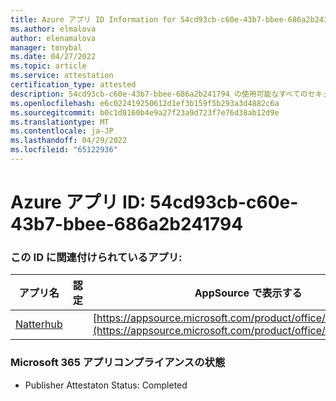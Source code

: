 ```yaml
---
title: Azure アプリ ID Information for 54cd93cb-c60e-43b7-bbee-686a2b241794
ms.author: elmalova
author: elenamalova
manager: tonybal
ms.date: 04/27/2022
ms.topic: article
ms.service: attestation
certification_type: attested
description: 54cd93cb-c60e-43b7-bbee-686a2b241794 の使用可能なすべてのセキュリティとコンプライアンス情報。
ms.openlocfilehash: e6c022419250612d1ef3b159f5b293a3d4882c6a
ms.sourcegitcommit: b0c1d8160b4e9a27f23a9d723f7e76d38ab12d9e
ms.translationtype: MT
ms.contentlocale: ja-JP
ms.lasthandoff: 04/29/2022
ms.locfileid: "65122936"
---
```

# <a name="azure-app-id-54cd93cb-c60e-43b7-bbee-686a2b241794"></a>Azure アプリ ID: 54cd93cb-c60e-43b7-bbee-686a2b241794


### <a name="apps-associated-with-this-id"></a>この ID に関連付けられているアプリ:
| **アプリ名** | **認定** | **AppSource で表示する** |
|--------------|---------------|-----------------------|
| [Natterhub](../forward/WA200003420.md) |  | [https://appsource.microsoft.com/product/office/WA200003420](https://appsource.microsoft.com/product/office/WA200003420) |

### <a name="microsoft-365-app-compliance-status"></a>Microsoft 365 アプリコンプライアンスの状態
- Publisher Attestaton Status: Completed
